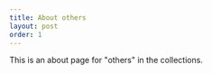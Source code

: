 ```yaml
---
title: About others
layout: post
order: 1
---
```


This is an about page for "others" in the collections.
